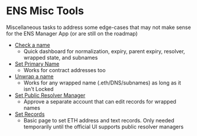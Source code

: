 # ENS Misc Tools

Miscellaneous tasks to address some edge-cases that may not make sense for the ENS Manager App (or are still on the roadmap)

* [Check a name](https://tools.ens.domains/check)
  * Quick dashboard for normalization, expiry, parent expiry, resolver, wrapped state, and subnames
* [Set Primary Name](https://tools.ens.domains/setprimary)
  * Works for contract addresses too
* [Unwrap a name](https://tools.ens.domains/unwrap)
  * Works for any wrapped name (.eth/DNS/subnames) as long as it isn't Locked
* [Set Public Resolver Manager](https://tools.ens.domains/setprmanager)
  * Approve a separate account that can edit records for wrapped names
* [Set Records](https://tools.ens.domains/setrecords)
  * Basic page to set ETH address and text records. Only needed temporarily until the official UI supports public resolver managers
